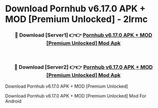# Download Pornhub v6.17.0 APK + MOD [Premium Unlocked] - 2lrmc


<div align="center">
<h3>🔴 Download [Server1] 👉👉 <a href="https://apk-comot.site?title=Pornhub_v6.17.0_APK_+_MOD_[Premium_Unlocked]">Pornhub v6.17.0 APK + MOD [Premium Unlocked] Mod Apk</a></h3><br>
<h3>🔴 Download [Server2] 👉👉 <a href="https://apk-comot.site?title=Pornhub_v6.17.0_APK_+_MOD_[Premium_Unlocked]">Pornhub v6.17.0 APK + MOD [Premium Unlocked] Mod Apk</a></h3>
</div>



Download Pornhub v6.17.0 APK + MOD [Premium Unlocked] 

Download Pornhub v6.17.0 APK + MOD [Premium Unlocked] Mod For Android